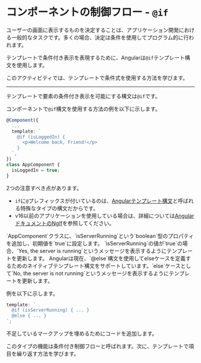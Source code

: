 # コンポーネントの制御フロー - `@if`

ユーザーの画面に表示するものを決定することは、アプリケーション開発における一般的なタスクです。多くの場合、決定は条件を使用してプログラム的に行われます。

テンプレートで条件付き表示を表現するために、Angularは`@if`テンプレート構文を使用します。

このアクティビティでは、テンプレートで条件式を使用する方法を学びます。

<hr/>

テンプレートで要素の条件付き表示を可能にする構文は`@if`です。

コンポーネントで`@if`構文を使用する方法の例を以下に示します。

```ts
@Component({
  ...
  template: `
    @if (isLoggedIn) {
      <p>Welcome back, Friend!</p>
    }
  `,
})
class AppComponent {
  isLoggedIn = true;
}
```

2つの注意すべき点があります。

- `if`に`@`プレフィックスが付いているのは、[Angularテンプレート構文](guide/templates)と呼ばれる特殊なタイプの構文だからです。
- v16以前のアプリケーションを使用している場合は、詳細については[AngularドキュメントのNgIf](guide/directives/structural-directives)を参照してください。

<docs-workflow>

<docs-step title="`isServerRunning`というプロパティを作成する">
`AppComponent`クラスに、`isServerRunning`という`boolean`型のプロパティを追加し、初期値を`true`に設定します。
</docs-step>

<docs-step title="テンプレートで`@if`を使用する">
`isServerRunning`の値が`true`の場合、`Yes, the server is running`というメッセージを表示するようにテンプレートを更新します。

</docs-step>

<docs-step title="テンプレートで`@else`を使用する">
Angularは現在、`@else`構文を使用してelseケースを定義するためのネイティブテンプレート構文をサポートしています。`else`ケースとして`No, the server is not running`というメッセージを表示するようにテンプレートを更新します。

例を以下に示します。

```ts
template: `
  @if (isServerRunning) { ... }
  @else { ... }
`;
```

不足しているマークアップを埋めるためにコードを追加します。

</docs-step>

</docs-workflow>

このタイプの機能は条件付き制御フローと呼ばれます。次に、テンプレートで項目を繰り返す方法を学びます。
